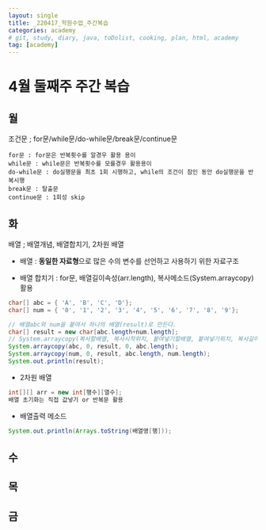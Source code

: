 ```yaml
---
layout: single
title: _220417_학원수업_주간복습
categories: academy
# git, study, diary, java, toDolist, cooking, plan, html, academy
tag: [academy] 
---
```


# 4월 둘째주 주간 복습

## 월

조건문 ; for문/while문/do-while문/break문/continue문

~~~
for문 : for문은 반복횟수를 알경우 활용 용이
while문 : while문은 반복횟수를 모를경우 활용용이
do-while문 : do실행문을 최초 1회 시행하고, while의 조건이 참인 동안 do실행문을 반복시행
break문 : 탈출문
continue문 : 1회성 skip
~~~

## 화

배열 ; 배열개념, 배열합치기, 2차원 배열

- 배열 : **동일한 자료형**으로 많은 수의 변수를 선언하고 사용하기 위한 자료구조   

- 배열 합치기 : for문, 배열길이속성(arr.length), 복사메소드(System.arraycopy) 활용
~~~java
char[] abc = { 'A', 'B', 'C', 'D'};
char[] num = { '0', '1', '2', '3', '4', '5', '6', '7', '8', '9'};

// 배열abc와 num을 붙여서 하나의 배열(result)로 만든다.
char[] result = new char[abc.length+num.length];
// System.arraycopy(복사할배열, 복사시작위치, 붙여넣기할배열, 붙여넣기위치, 복사길이) 
System.arraycopy(abc, 0, result, 0, abc.length);
System.arraycopy(num, 0, result, abc.length, num.length);
System.out.println(result);
~~~

- 2차원 배열 

~~~java
int[][] arr = new int[행수][열수];
배열 초기화는 직접 값넣기 or 반복문 활용
~~~

- 배열출력 메소드 

~~~java
System.out.println(Arrays.toString(배열명[행]));
~~~

## 수




## 목

## 금 